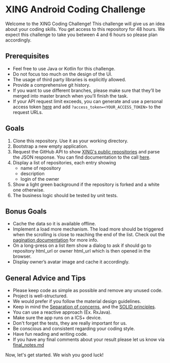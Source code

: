 # XING Android Coding Challenge

Welcome to the XING Coding Challenge! This challenge will give us an idea about your coding skills. You get access to this repository for 48 hours.  We expect this challenge to take you between 4 and 6 hours so please plan accordingly.


## Prerequisites

* Feel free to use Java or Kotlin for this challenge.
* Do not focus too much on the design of the UI.
* The usage of third party libraries is explicitly allowed.
* Provide a comprehensive git history.
* If you want to use different branches, please make sure that they’ll be merged into master branch when you’ll finish the task.
* If your API request limit exceeds, you can generate and use a personal access token [here](https://github.com/settings/applications) and add `?access_token=<YOUR_ACCESS_TOKEN>` to the request URLs.


## Goals

1. Clone this repository. Use it as your working directory.
2. Bootstrap a new empty application.
3. Request the GitHub API to show [XING's public repositories](https://api.github.com/orgs/xing/repos) and parse the JSON response. You can find documentation to the call [here](https://developer.github.com/v3/repos/#list-organization-repositories).
4. Display a list of repositories, each entry showing
	* name of repository
	* description
	* login of the owner
5. Show a light green background if the repository is forked and a white one otherwise.
6. The business logic should be tested by unit tests.



## Bonus Goals

* Cache the data so it is available offline.
* Implement a load more mechanism. The load more should be triggered when the scrolling is close to reaching the end of the list. Check out the [pagination documentation](https://developer.github.com/v3/#pagination) for more info.
* On a long-press on a list item show a dialog to ask if should go to repository html_url or owner html_url which is then opened in the browser.
* Display owner’s avatar image and cache it accordingly.

## General Advice and Tips
* Please keep code as simple as possible and remove any unused code.
* Project is well-structured.
* We would prefer if you follow the material design guidelines.
* Keep in mind the [Separation of concerns](https://en.wikipedia.org/wiki/Separation_of_concerns), and the [SOLID principles](https://en.wikipedia.org/wiki/SOLID_(object-oriented_design)).
* You can use a reactive approach (Ex. RxJava).
* Make sure the app runs on a ICS+ device.
* Don't forget the tests, they are really important for us.
* Be conscious and consistent regarding your coding style.
* Have fun reading and writing code.
* If you have any final comments about your result please let us know via [final_notes.md](final_notes.md)

Now, let's get started. We wish you good luck!
